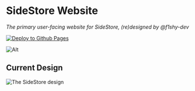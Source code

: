 # SideStore Website

_The primary user-facing website for SideStore, (re)designed by @f1shy-dev_

[![Deploy to Github Pages](https://github.com/SideStore/sidestore.github.io/actions/workflows/deploy-site.yml/badge.svg)](https://github.com/SideStore/sidestore.github.io/actions/workflows/deploy-site.yml)

![Alt](https://repobeats.axiom.co/api/embed/0a9e089823503d17f4e9dcf17db235433bfb926d.svg "Repobeats analytics image")

## Current Design

![The SideStore design](./design.png)
